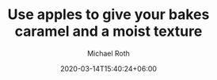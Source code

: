 ---
title: "Use apples to give your bakes caramel and a moist texture"
date: 2020-03-14T15:40:24+06:00
# post thumb
images:
  - "images/blog/blog-1.jpg"
#author
author: "Michael Roth"
# description
description: "This is meta description"
# Taxonomies
tags: ["Power Platform","M365"]
type: "regular" # available type (epic, trending, popular, or regular)
draft: false
---